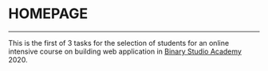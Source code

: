 # HOMEPAGE
---
This is the first of 3 tasks for the selection of students for an online intensive course 
on building web application in [Binary Studio Academy](https://academy.binary-studio.com/en) 2020.
